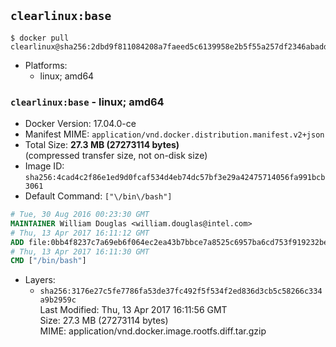 ## `clearlinux:base`

```console
$ docker pull clearlinux@sha256:2dbd9f811084208a7faeed5c6139958e2b5f55a257df2346abaddae9275de010
```

-	Platforms:
	-	linux; amd64

### `clearlinux:base` - linux; amd64

-	Docker Version: 17.04.0-ce
-	Manifest MIME: `application/vnd.docker.distribution.manifest.v2+json`
-	Total Size: **27.3 MB (27273114 bytes)**  
	(compressed transfer size, not on-disk size)
-	Image ID: `sha256:4cad4c2f86e1ed9d0fcaf534d4eb74dc57bf3e29a42475714056fa991bcb3061`
-	Default Command: `["\/bin\/bash"]`

```dockerfile
# Tue, 30 Aug 2016 00:23:30 GMT
MAINTAINER William Douglas <william.douglas@intel.com>
# Thu, 13 Apr 2017 16:11:12 GMT
ADD file:0bb4f8237c7a69eb6f064ec2ea43b7bbce7a8525c6957ba6cd753f919232be3a in / 
# Thu, 13 Apr 2017 16:11:30 GMT
CMD ["/bin/bash"]
```

-	Layers:
	-	`sha256:3176e27c5fe7786fa53de37fc492f5f534f2ed836d3cb5c58266c334a9b2959c`  
		Last Modified: Thu, 13 Apr 2017 16:11:56 GMT  
		Size: 27.3 MB (27273114 bytes)  
		MIME: application/vnd.docker.image.rootfs.diff.tar.gzip
